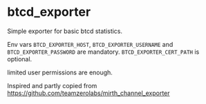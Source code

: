 # btcd_exporter

Simple exporter for basic btcd statistics.

Env vars `BTCD_EXPORTER_HOST`, `BTCD_EXPORTER_USERNAME` and `BTCD_EXPORTER_PASSWORD` are mandatory. `BTCD_EXPORTER_CERT_PATH` is optional.

limited user permissions are enough.

Inspired and partly copied from https://github.com/teamzerolabs/mirth_channel_exporter
